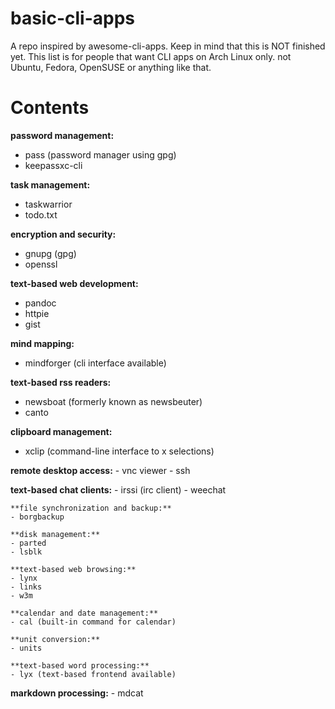 # basic-cli-apps
A repo inspired by awesome-cli-apps. Keep in mind that this is NOT finished yet.
This list is for people that want CLI apps on Arch Linux only. not Ubuntu, Fedora, OpenSUSE or anything like that.

# Contents


**password management:**
   - pass (password manager using gpg)
   - keepassxc-cli 

   **task management:**
   - taskwarrior
   - todo.txt

   **encryption and security:**
   - gnupg (gpg)
   - openssl

   **text-based web development:**
   - pandoc
   - httpie
   - gist

   **mind mapping:**
   - mindforger (cli interface available)

   **text-based rss readers:**
   - newsboat (formerly known as newsbeuter)
   - canto

   **clipboard management:**
   - xclip (command-line interface to x selections)

   **remote desktop access:**
    - vnc viewer
    - ssh

   **text-based chat clients:**
    - irssi (irc client)
    - weechat

    **file synchronization and backup:**
    - borgbackup

    **disk management:**
    - parted
    - lsblk

    **text-based web browsing:**
    - lynx
    - links
    - w3m

    **calendar and date management:**
    - cal (built-in command for calendar)

    **unit conversion:**
    - units

    **text-based word processing:**
    - lyx (text-based frontend available)

**markdown processing:**
    - mdcat

